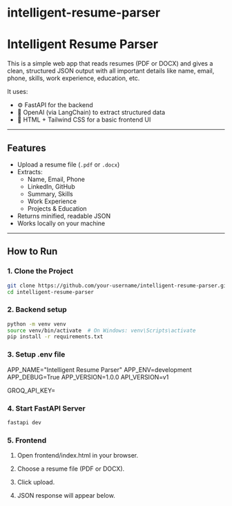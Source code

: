 # intelligent-resume-parser

# Intelligent Resume Parser

This is a simple web app that reads resumes (PDF or DOCX) and gives a clean, structured JSON output with all important details like name, email, phone, skills, work experience, education, etc.

It uses:
- ⚙️ FastAPI for the backend
- 🤖 OpenAI (via LangChain) to extract structured data
- 🎨 HTML + Tailwind CSS for a basic frontend UI

---

## Features

- Upload a resume file (`.pdf` or `.docx`)
- Extracts:
  - Name, Email, Phone
  - LinkedIn, GitHub
  - Summary, Skills
  - Work Experience
  - Projects & Education
- Returns minified, readable JSON
- Works locally on your machine

---

## How to Run

### 1. Clone the Project

```bash
git clone https://github.com/your-username/intelligent-resume-parser.git
cd intelligent-resume-parser
```

### 2. Backend setup
```bash
python -m venv venv
source venv/bin/activate  # On Windows: venv\Scripts\activate
pip install -r requirements.txt 
```

### 3. Setup .env file

APP_NAME="Intelligent Resume Parser"
APP_ENV=development
APP_DEBUG=True
APP_VERSION=1.0.0
API_VERSION=v1

GROQ_API_KEY=<your-api-key>


### 4. Start FastAPI Server
```bash
fastapi dev
```

### 5. Frontend
1. Open frontend/index.html in your browser.

2. Choose a resume file (PDF or DOCX).

3. Click upload.

4. JSON response will appear below.
